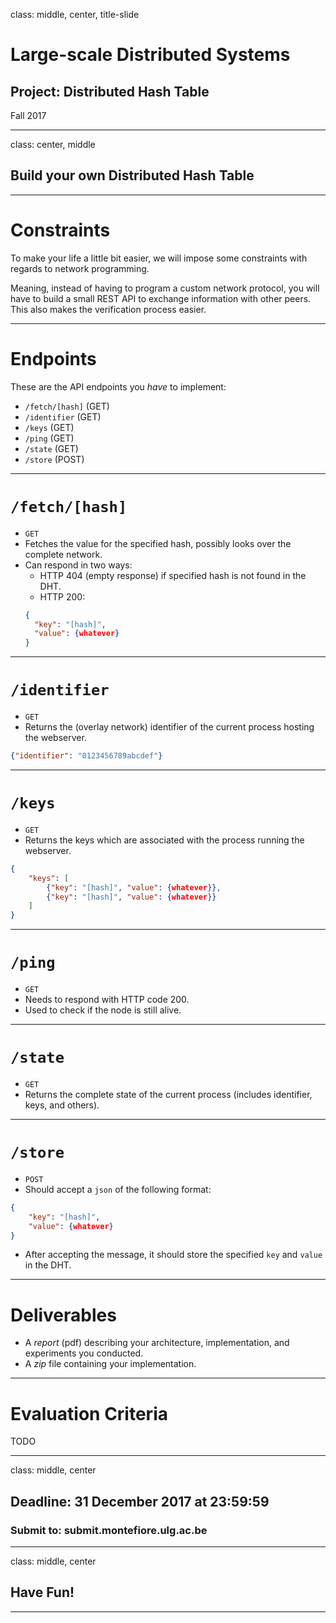 class: middle, center, title-slide

# Large-scale Distributed Systems

## Project: Distributed Hash Table

Fall 2017

---

class: center, middle

## Build your own Distributed Hash Table

---

# Constraints

To make your life a little bit easier, we will impose some constraints with regards to network programming.

Meaning, instead of having to program a custom network protocol, you will have to build a small REST API to exchange information with other peers. This also makes the verification process easier.

---

# Endpoints

These are the API endpoints you *have* to implement:

- `/fetch/[hash]` (GET)
- `/identifier` (GET)
- `/keys` (GET)
- `/ping` (GET)
- `/state` (GET)
- `/store` (POST)

---

# `/fetch/[hash]`

- `GET`
- Fetches the value for the specified hash, possibly looks over the complete network.
- Can respond in two ways:
  - HTTP 404 (empty response) if specified hash is not found in the DHT.
  - HTTP 200:
  ```json
  {
    "key": "[hash]",
    "value": {whatever}
  }
  ```

---

# `/identifier`

- `GET`
- Returns the (overlay network) identifier of the current process hosting the webserver.

```json
{"identifier": "0123456789abcdef"}
```

---

# `/keys`

- `GET`
- Returns the keys which are associated with the process running the webserver.

```json
{
    "keys": [
        {"key": "[hash]", "value": {whatever}},
        {"key": "[hash]", "value": {whatever}}
    ]
}
```

---

# `/ping`

- `GET`
- Needs to respond with HTTP code 200.
- Used to check if the node is still alive.

---

# `/state`

- `GET`
- Returns the complete state of the current process (includes identifier, keys, and others).

---

# `/store`

- `POST`
- Should accept a `json` of the following format:
```json
{
    "key": "[hash]",
    "value": {whatever}
}
```
- After accepting the message, it should store the specified `key` and `value` in the DHT.

---

# Deliverables

- A *report* (pdf) describing your architecture, implementation, and experiments you conducted.
- A *zip* file containing your implementation.

---

# Evaluation Criteria

TODO

---

class: middle, center

## Deadline: 31 December 2017 at 23:59:59

### Submit to: submit.montefiore.ulg.ac.be

---

class: middle, center

## Have Fun!

---
